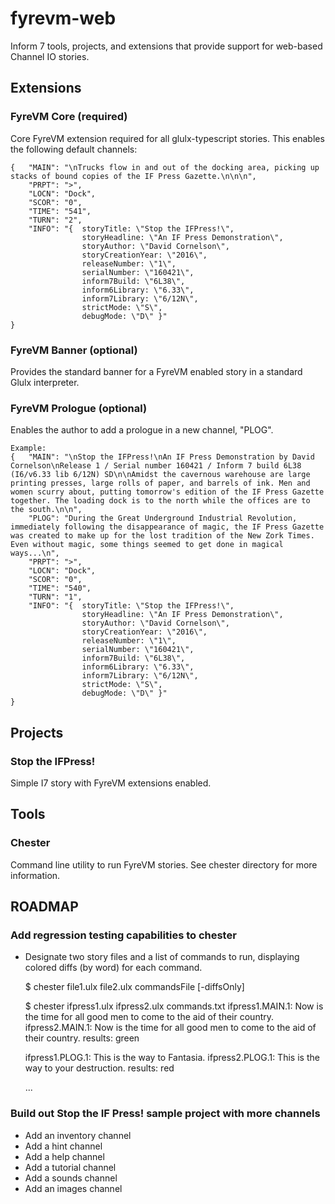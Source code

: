 # fyrevm-web

Inform 7 tools, projects, and extensions that provide support for web-based Channel IO stories.

## Extensions

### FyreVM Core (required)

Core FyreVM extension required for all glulx-typescript stories. This enables the following default channels:

    {   "MAIN": "\nTrucks flow in and out of the docking area, picking up stacks of bound copies of the IF Press Gazette.\n\n\n",
        "PRPT": ">",
        "LOCN": "Dock",
        "SCOR": "0",
        "TIME": "541",
        "TURN": "2",
        "INFO": "{  storyTitle: \"Stop the IFPress!\",
                    storyHeadline: \"An IF Press Demonstration\",
                    storyAuthor: \"David Cornelson\",
                    storyCreationYear: \"2016\",
                    releaseNumber: \"1\",
                    serialNumber: \"160421\",
                    inform7Build: \"6L38\",
                    inform6Library: \"6.33\",
                    inform7Library: \"6/12N\",
                    strictMode: \"S\",
                    debugMode: \"D\" }"
    }

### FyreVM Banner (optional)

Provides the standard banner for a FyreVM enabled story in a standard Glulx interpreter.

### FyreVM Prologue (optional)

Enables the author to add a prologue in a new channel, "PLOG".

    Example:
    {   "MAIN": "\nStop the IFPress!\nAn IF Press Demonstration by David Cornelson\nRelease 1 / Serial number 160421 / Inform 7 build 6L38 (I6/v6.33 lib 6/12N) SD\n\nAmidst the cavernous warehouse are large printing presses, large rolls of paper, and barrels of ink. Men and women scurry about, putting tomorrow's edition of the IF Press Gazette together. The loading dock is to the north while the offices are to the south.\n\n",
        "PLOG": "During the Great Underground Industrial Revolution, immediately following the disappearance of magic, the IF Press Gazette was created to make up for the lost tradition of the New Zork Times. Even without magic, some things seemed to get done in magical ways...\n",
        "PRPT": ">",
        "LOCN": "Dock",
        "SCOR": "0",
        "TIME": "540",
        "TURN": "1",
        "INFO": "{  storyTitle: \"Stop the IFPress!\",
                    storyHeadline: \"An IF Press Demonstration\",
                    storyAuthor: \"David Cornelson\",
                    storyCreationYear: \"2016\",
                    releaseNumber: \"1\",
                    serialNumber: \"160421\",
                    inform7Build: \"6L38\",
                    inform6Library: \"6.33\",
                    inform7Library: \"6/12N\",
                    strictMode: \"S\",
                    debugMode: \"D\" }"
    }

## Projects

### Stop the IFPress!

Simple I7 story with FyreVM extensions enabled.

## Tools

### Chester

Command line utility to run FyreVM stories. See chester directory for more information.

## ROADMAP

### Add regression testing capabilities to chester

* Designate two story files and a list of commands to run, displaying colored diffs (by word) for each command.

    $ chester file1.ulx file2.ulx commandsFile [-diffsOnly]

    $ chester ifpress1.ulx ifpress2.ulx commands.txt
    ifpress1.MAIN.1: Now is the time for all good men to come to the aid of their country.
    ifpress2.MAIN.1: Now is the time for all good men to come to the aid of their country.
    results: green

    ifpress1.PLOG.1: This is the way to Fantasia.
    ifpress2.PLOG.1: This is the way to your destruction.
    results: red

    ...

### Build out Stop the IF Press! sample project with more channels

* Add an inventory channel
* Add a hint channel
* Add a help channel
* Add a tutorial channel
* Add a sounds channel
* Add an images channel
